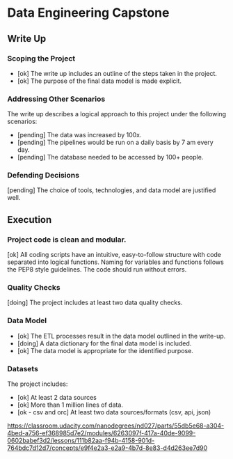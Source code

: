 # Data Engineering Capstone

## Write Up

### Scoping the Project

- [ok] The write up includes an outline of the steps taken in the project.
- [ok] The purpose of the final data model is made explicit.

### Addressing Other Scenarios

The write up describes a logical approach to this project under the following scenarios:

- [pending] The data was increased by 100x.
- [pending] The pipelines would be run on a daily basis by 7 am every day.
- [pending] The database needed to be accessed by 100+ people.

### Defending Decisions

[pending] The choice of tools, technologies, and data model are justified well.


## Execution

### Project code is clean and modular.

[ok] All coding scripts have an intuitive, easy-to-follow structure with code separated into logical functions. Naming for variables and functions follows the PEP8 style guidelines. The code should run without errors.

### Quality Checks

[doing] The project includes at least two data quality checks.

### Data Model

- [ok] The ETL processes result in the data model outlined in the write-up.
- [doing] A data dictionary for the final data model is included.
- [ok] The data model is appropriate for the identified purpose.

### Datasets

The project includes:

- [ok] At least 2 data sources
- [ok] More than 1 million lines of data.
- [ok - csv and orc] At least two data sources/formats (csv, api, json)


https://classroom.udacity.com/nanodegrees/nd027/parts/55db5e68-a304-4bed-a756-ef368985d7e2/modules/6263097f-417a-40de-9099-0602babef3d2/lessons/111b82aa-f94b-4158-901d-764bdc7d12d7/concepts/e9f4e2a3-e2a9-4b7d-8e83-d4d263ee7d90